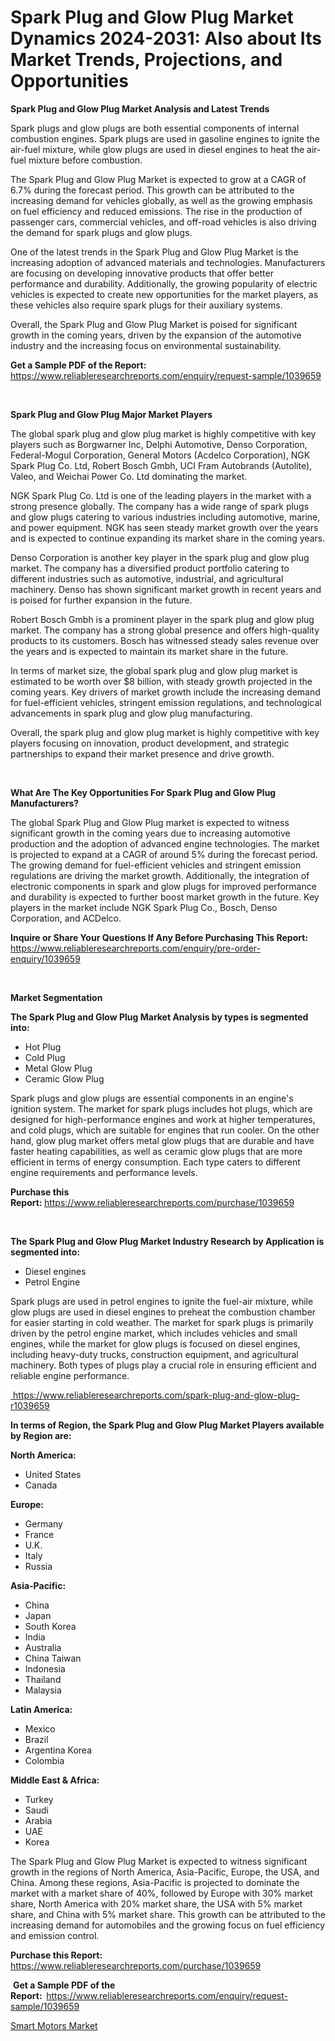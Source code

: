 <p><h1>Spark Plug and Glow Plug Market Dynamics 2024-2031: Also about Its Market Trends, Projections, and Opportunities</h1></p><p><strong>Spark Plug and Glow Plug Market Analysis and Latest Trends</strong></p>
<p><p>Spark plugs and glow plugs are both essential components of internal combustion engines. Spark plugs are used in gasoline engines to ignite the air-fuel mixture, while glow plugs are used in diesel engines to heat the air-fuel mixture before combustion.</p><p>The Spark Plug and Glow Plug Market is expected to grow at a CAGR of 6.7% during the forecast period. This growth can be attributed to the increasing demand for vehicles globally, as well as the growing emphasis on fuel efficiency and reduced emissions. The rise in the production of passenger cars, commercial vehicles, and off-road vehicles is also driving the demand for spark plugs and glow plugs.</p><p>One of the latest trends in the Spark Plug and Glow Plug Market is the increasing adoption of advanced materials and technologies. Manufacturers are focusing on developing innovative products that offer better performance and durability. Additionally, the growing popularity of electric vehicles is expected to create new opportunities for the market players, as these vehicles also require spark plugs for their auxiliary systems.</p><p>Overall, the Spark Plug and Glow Plug Market is poised for significant growth in the coming years, driven by the expansion of the automotive industry and the increasing focus on environmental sustainability.</p></p>
<p><strong>Get a Sample PDF of the Report:&nbsp;</strong> <a href="https://www.reliableresearchreports.com/enquiry/request-sample/1039659">https://www.reliableresearchreports.com/enquiry/request-sample/1039659</a></p>
<p>&nbsp;</p>
<p><strong>Spark Plug and Glow Plug Major Market Players</strong></p>
<p><p>The global spark plug and glow plug market is highly competitive with key players such as Borgwarner Inc, Delphi Automotive, Denso Corporation, Federal-Mogul Corporation, General Motors (Acdelco Corporation), NGK Spark Plug Co. Ltd, Robert Bosch Gmbh, UCI Fram Autobrands (Autolite), Valeo, and Weichai Power Co. Ltd dominating the market.</p><p>NGK Spark Plug Co. Ltd is one of the leading players in the market with a strong presence globally. The company has a wide range of spark plugs and glow plugs catering to various industries including automotive, marine, and power equipment. NGK has seen steady market growth over the years and is expected to continue expanding its market share in the coming years.</p><p>Denso Corporation is another key player in the spark plug and glow plug market. The company has a diversified product portfolio catering to different industries such as automotive, industrial, and agricultural machinery. Denso has shown significant market growth in recent years and is poised for further expansion in the future.</p><p>Robert Bosch Gmbh is a prominent player in the spark plug and glow plug market. The company has a strong global presence and offers high-quality products to its customers. Bosch has witnessed steady sales revenue over the years and is expected to maintain its market share in the future.</p><p>In terms of market size, the global spark plug and glow plug market is estimated to be worth over $8 billion, with steady growth projected in the coming years. Key drivers of market growth include the increasing demand for fuel-efficient vehicles, stringent emission regulations, and technological advancements in spark plug and glow plug manufacturing.</p><p>Overall, the spark plug and glow plug market is highly competitive with key players focusing on innovation, product development, and strategic partnerships to expand their market presence and drive growth.</p></p>
<p>&nbsp;</p>
<p><strong>What Are The Key Opportunities For Spark Plug and Glow Plug Manufacturers?</strong></p>
<p><p>The global Spark Plug and Glow Plug market is expected to witness significant growth in the coming years due to increasing automotive production and the adoption of advanced engine technologies. The market is projected to expand at a CAGR of around 5% during the forecast period. The growing demand for fuel-efficient vehicles and stringent emission regulations are driving the market growth. Additionally, the integration of electronic components in spark and glow plugs for improved performance and durability is expected to further boost market growth in the future. Key players in the market include NGK Spark Plug Co., Bosch, Denso Corporation, and ACDelco.</p></p>
<p><strong>Inquire or Share Your Questions If Any Before Purchasing This Report:</strong> <a href="https://www.reliableresearchreports.com/enquiry/pre-order-enquiry/1039659">https://www.reliableresearchreports.com/enquiry/pre-order-enquiry/1039659</a></p>
<p>&nbsp;</p>
<p><strong>Market Segmentation</strong></p>
<p><strong>The Spark Plug and Glow Plug Market Analysis by types is segmented into:</strong></p>
<p><ul><li>Hot Plug</li><li>Cold Plug</li><li>Metal Glow Plug</li><li>Ceramic Glow Plug</li></ul></p>
<p><p>Spark plugs and glow plugs are essential components in an engine's ignition system. The market for spark plugs includes hot plugs, which are designed for high-performance engines and work at higher temperatures, and cold plugs, which are suitable for engines that run cooler. On the other hand, glow plug market offers metal glow plugs that are durable and have faster heating capabilities, as well as ceramic glow plugs that are more efficient in terms of energy consumption. Each type caters to different engine requirements and performance levels.</p></p>
<p><strong>Purchase this Report:&nbsp;</strong><a href="https://www.reliableresearchreports.com/purchase/1039659">https://www.reliableresearchreports.com/purchase/1039659</a></p>
<p>&nbsp;</p>
<p><strong>The Spark Plug and Glow Plug Market Industry Research by Application is segmented into:</strong></p>
<p><ul><li>Diesel engines</li><li>Petrol Engine</li></ul></p>
<p><p>Spark plugs are used in petrol engines to ignite the fuel-air mixture, while glow plugs are used in diesel engines to preheat the combustion chamber for easier starting in cold weather. The market for spark plugs is primarily driven by the petrol engine market, which includes vehicles and small engines, while the market for glow plugs is focused on diesel engines, including heavy-duty trucks, construction equipment, and agricultural machinery. Both types of plugs play a crucial role in ensuring efficient and reliable engine performance.</p></p>
<p><a href="https://www.reliableresearchreports.com/spark-plug-and-glow-plug-r1039659">&nbsp;https://www.reliableresearchreports.com/spark-plug-and-glow-plug-r1039659</a></p>
<p><strong>In terms of Region, the Spark Plug and Glow Plug Market Players available by Region are:</strong></p>
<p>
    <p> <strong> North America: </strong>
        <ul>
            <li>United States</li>
            <li>Canada</li>
        </ul>
        </p> 
    <p> <strong> Europe: </strong>
        <ul>
            <li>Germany</li>
            <li>France</li>
            <li>U.K.</li>
            <li>Italy</li>
            <li>Russia</li>
        </ul>
        </p> 
    <p> <strong> Asia-Pacific: </strong>
        <ul>
            <li>China</li>
            <li>Japan</li>
            <li>South Korea</li>
            <li>India</li>
            <li>Australia</li>
            <li>China Taiwan</li>
            <li>Indonesia</li>
            <li>Thailand</li>
            <li>Malaysia</li>
        </ul>
        </p> 
    <p> <strong> Latin America: </strong>
        <ul>
            <li>Mexico</li>
            <li>Brazil</li>
            <li>Argentina Korea</li>
            <li>Colombia</li>
        </ul>
        </p> 
    <p> <strong> Middle East & Africa: </strong>
        <ul>
            <li>Turkey</li>
            <li>Saudi</li>
            <li>Arabia</li>
            <li>UAE</li>
            <li>Korea</li>
        </ul>
    </p>
    </p>
<p><p>The Spark Plug and Glow Plug Market is expected to witness significant growth in the regions of North America, Asia-Pacific, Europe, the USA, and China. Among these regions, Asia-Pacific is projected to dominate the market with a market share of 40%, followed by Europe with 30% market share, North America with 20% market share, the USA with 5% market share, and China with 5% market share. This growth can be attributed to the increasing demand for automobiles and the growing focus on fuel efficiency and emission control.</p></p>
<p><strong>Purchase this Report: </strong><a href="https://www.reliableresearchreports.com/purchase/1039659">https://www.reliableresearchreports.com/purchase/1039659</a></p>
<p>&nbsp;<strong>Get a Sample PDF of the Report:&nbsp;&nbsp;</strong><a href="https://www.reliableresearchreports.com/enquiry/request-sample/1039659">https://www.reliableresearchreports.com/enquiry/request-sample/1039659</a></p>
<p><strong></strong></p>
<p><p><a href="https://github.com/BryceTownsendr/Market-Research-Report-List-4/blob/main/smart-motors-market.md">Smart Motors Market</a></p></p>